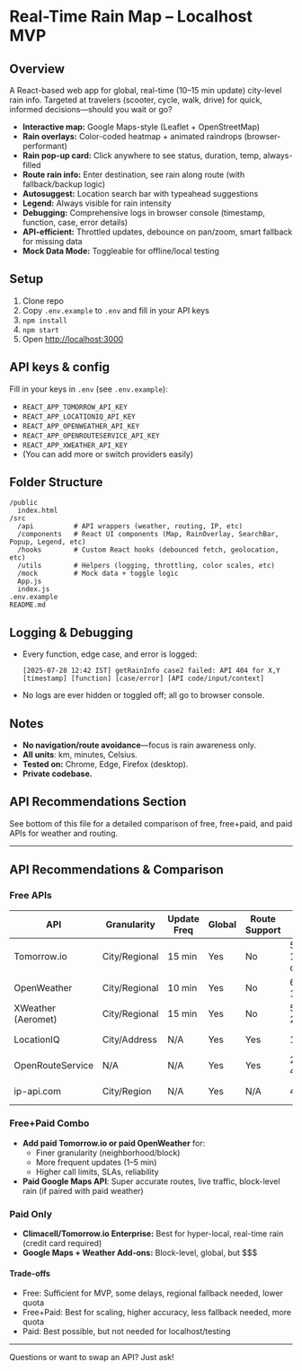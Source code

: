 # Real-Time Rain Map – Localhost MVP

## Overview

A React-based web app for global, real-time (10–15 min update) city-level rain info. Targeted at travelers (scooter, cycle, walk, drive) for quick, informed decisions—should you wait or go?  
- **Interactive map:** Google Maps-style (Leaflet + OpenStreetMap)
- **Rain overlays:** Color-coded heatmap + animated raindrops (browser-performant)
- **Rain pop-up card:** Click anywhere to see status, duration, temp, always-filled
- **Route rain info:** Enter destination, see rain along route (with fallback/backup logic)
- **Autosuggest:** Location search bar with typeahead suggestions
- **Legend:** Always visible for rain intensity
- **Debugging:** Comprehensive logs in browser console (timestamp, function, case, error details)
- **API-efficient:** Throttled updates, debounce on pan/zoom, smart fallback for missing data
- **Mock Data Mode:** Toggleable for offline/local testing

## Setup

1. Clone repo
2. Copy `.env.example` to `.env` and fill in your API keys
3. `npm install`
4. `npm start`
5. Open [http://localhost:3000](http://localhost:3000)

## API keys & config

Fill in your keys in `.env` (see `.env.example`):

- `REACT_APP_TOMORROW_API_KEY`
- `REACT_APP_LOCATIONIQ_API_KEY`
- `REACT_APP_OPENWEATHER_API_KEY`
- `REACT_APP_OPENROUTESERVICE_API_KEY`
- `REACT_APP_XWEATHER_API_KEY`
- (You can add more or switch providers easily)

## Folder Structure

```
/public
  index.html
/src
  /api          # API wrappers (weather, routing, IP, etc)
  /components   # React UI components (Map, RainOverlay, SearchBar, Popup, Legend, etc)
  /hooks        # Custom React hooks (debounced fetch, geolocation, etc)
  /utils        # Helpers (logging, throttling, color scales, etc)
  /mock         # Mock data + toggle logic
  App.js
  index.js
.env.example
README.md
```

## Logging & Debugging

- Every function, edge case, and error is logged:
  ```
  [2025-07-28 12:42 IST] getRainInfo case2 failed: API 404 for X,Y
  [timestamp] [function] [case/error] [API code/input/context]
  ```
- No logs are ever hidden or toggled off; all go to browser console.

## Notes

- **No navigation/route avoidance**—focus is rain awareness only.
- **All units**: km, minutes, Celsius.
- **Tested on:** Chrome, Edge, Firefox (desktop).
- **Private codebase.**

## API Recommendations Section

See bottom of this file for a detailed comparison of free, free+paid, and paid APIs for weather and routing.

---

## API Recommendations & Comparison

### Free APIs

| API                | Granularity         | Update Freq | Global | Route Support | Free Limits           | Credit Card? | Pros/Cons                                  |
|--------------------|--------------------|-------------|--------|--------------|-----------------------|--------------|---------------------------------------------|
| Tomorrow.io        | City/Regional      | 15 min      | Yes    | No           | 500-1000 calls/day    | No           | Good docs, global, some missing cities      |
| OpenWeather        | City/Regional      | 10 min      | Yes    | No           | 60/min, 1000/day      | No           | Popular, some delays, rate limits           |
| XWeather (Aeromet) | City/Regional      | 15 min      | Yes    | No           | 50/min, 2500/day      | No           | Fast, decent coverage                       |
| LocationIQ         | City/Address       | N/A         | Yes    | Yes          | 15k/mo                | No           | Great for geocoding/autosuggest             |
| OpenRouteService   | N/A                | N/A         | Yes    | Yes          | 2k/day, 40k/mo        | No           | Good for routes, can be slow at peak        |
| ip-api.com         | City/Region        | N/A         | Yes    | N/A          | 45/min                | No           | Simple, no signup, not super precise        |

### Free+Paid Combo

- **Add paid Tomorrow.io or paid OpenWeather** for:
  - Finer granularity (neighborhood/block)
  - More frequent updates (1–5 min)
  - Higher call limits, SLAs, reliability
- **Paid Google Maps API**: Super accurate routes, live traffic, block-level rain (if paired with paid weather)

### Paid Only

- **Climacell/Tomorrow.io Enterprise:** Best for hyper-local, real-time rain (credit card required)
- **Google Maps + Weather Add-ons:** Block-level, global, but $$$

#### Trade-offs

- Free: Sufficient for MVP, some delays, regional fallback needed, lower quota
- Free+Paid: Best for scaling, higher accuracy, less fallback needed, more quota
- Paid: Best possible, but not needed for localhost/testing

---

Questions or want to swap an API? Just ask!